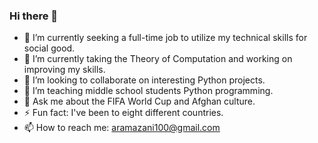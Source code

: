 ### Hi there 👋

- 🔭 I’m currently seeking a full-time job to utilize my technical skills for social good. 
- 🌱 I’m currently taking the Theory of Computation and working on improving my skills.
- 👯 I’m looking to collaborate on interesting Python projects.
- 🤔 I’m teaching middle school students Python programming.
- 💬 Ask me about the FIFA World Cup and Afghan culture.
- ⚡ Fun fact: I've been to eight different countries.
- 📫 How to reach me: aramazani100@gmail.com
